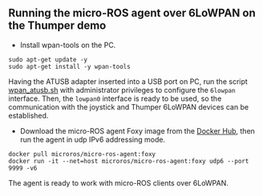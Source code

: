 ## Running the micro-ROS agent over 6LoWPAN on the Thumper demo

- Install wpan-tools on the PC.

```
sudo apt-get update -y
sudo apt-get install -y wpan-tools
```

Having the ATUSB adapter inserted into a USB port on PC, run the script [wpan_atusb.sh](../atusb/wpan_atusb_sh.md) with administrator privileges to configure the `6lowpan` interface.
Then, the `lowpan0` interface is ready to be used, so the  communication with the joystick and Thumper 6LoWPAN devices can be established.

- Download the micro-ROS agent Foxy image from  the [Docker Hub](https://hub.docker.com/), then run the agent in udp IPv6 addressing mode.

```
docker pull microros/micro-ros-agent:foxy
docker run -it --net=host microros/micro-ros-agent:foxy udp6 --port 9999 -v6
```

The agent is ready to work with micro-ROS clients over 6LoWPAN.